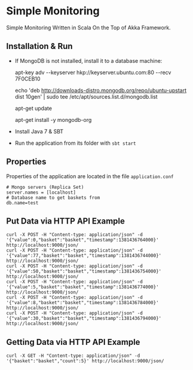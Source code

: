 Simple Monitoring
=====================================

Simple Monitoring Written in Scala On the Top of Akka Framework.

Installation & Run
------------------

* If MongoDB is not installed, install it to a database machine:


    apt-key adv --keyserver hkp://keyserver.ubuntu.com:80 --recv 7F0CEB10

    echo 'deb http://downloads-distro.mongodb.org/repo/ubuntu-upstart dist 10gen' | sudo tee /etc/apt/sources.list.d/mongodb.list

    apt-get update

    apt-get install -y mongodb-org

* Install Java 7 & SBT

* Run the application from its folder with `sbt start`



Properties
----------

Properties of the application are located in the file `application.conf`

    # Mongo servers (Replica Set)
    server.names = [localhost]
    # Database name to get baskets from
    db.name=test

Put Data via HTTP API Example
-----------------------------

    curl -X POST -H "Content-type: application/json" -d '{"value":0,"basket":"basket","timestamp":1381436764000}' http://localhost:9000/json/
    curl -X POST -H "Content-type: application/json" -d '{"value":77,"basket":"basket","timestamp":1381436744000}' http://localhost:9000/json/
    curl -X POST -H "Content-type: application/json" -d '{"value":50,"basket":"basket","timestamp":1381436754000}' http://localhost:9000/json/
    curl -X POST -H "Content-type: application/json" -d '{"value":5,"basket":"basket","timestamp":1381436774000}' http://localhost:9000/json/
    curl -X POST -H "Content-type: application/json" -d '{"value":8,"basket":"basket","timestamp":1381436784000}' http://localhost:9000/json/
    curl -X POST -H "Content-type: application/json" -d '{"value":30,"basket":"basket","timestamp":1381436794000}' http://localhost:9000/json/

Getting Data via HTTP API Example
--------------------

    curl -X GET -H "Content-type: application/json" -d '{"basket":"basket","count":5}' http://localhost:9000/json/


